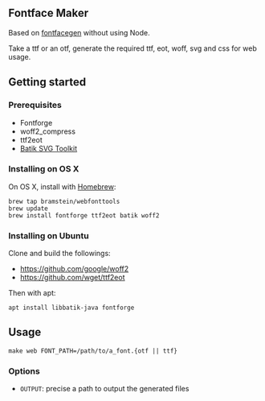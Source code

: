 ## Fontface Maker

Based on [fontfacegen](https://github.com/agentk/fontfacegen) without using Node.

Take a ttf or an otf, generate the required ttf, eot, woff, svg and css for web usage.

## Getting started

### Prerequisites
* Fontforge
* woff2_compress
* ttf2eot
* [Batik SVG Toolkit](https://xmlgraphics.apache.org/batik/tools/font-converter.html)

### Installing on OS X
On OS X, install with [Homebrew](http://brew.sh/):

```
brew tap bramstein/webfonttools
brew update
brew install fontforge ttf2eot batik woff2
```

### Installing on Ubuntu
Clone and build the followings:

* https://github.com/google/woff2
* https://github.com/wget/ttf2eot

Then with apt:

```
apt install libbatik-java fontforge
```

## Usage

```shell
make web FONT_PATH=/path/to/a_font.{otf || ttf}
```

### Options

* `OUTPUT`: precise a path to output the generated files